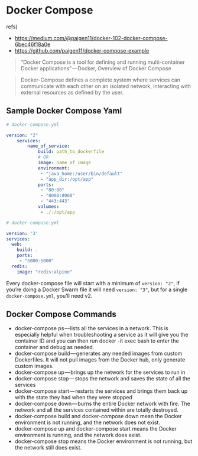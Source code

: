 # Docker Compose

refs)

* https://medium.com/@paigen11/docker-102-docker-compose-6bec46f18a0e
* https://github.com/paigen11/docker-compose-example

> “Docker Compose is a tool for defining and running multi-container Docker applications” — Docker, Overview of Docker Compose

> Docker-Compose defines a complete system where services can communicate with each other on an isolated network, interacting with external resources as defined by the user.

## Sample Docker Compose Yaml

``` yml
# docker-compose.yml

version: "2"
	services:
		name_of_service:
			build: path_to_dockerfile
			# OR
			image: name_of_image
			environment:
			 - "java_home:/user/bin/default"
			 - "app_dir:/opt/app"
			ports:
			 - "80:80"
			 - "8080:8080"
			 - "443:443"
			volumes:
			 - ./:/opt/app
```

``` yml
# docker-compose.yml

version: '3'
services:
  web:
    build: .
    ports:
     - "5000:5000"
  redis:
    image: "redis:alpine"
```

Every docker-compose file will start with a minimum of `version: "2"`, if you’re doing a Docker Swarm file it will need `version: "3"`, but for a single `docker-compose.yml`, you’ll need v2.

## Docker Compose Commands

* docker-compose ps — lists all the services in a network. This is especially helpful when troubleshooting a service as it will give you the container ID and you can then run docker -it exec <ID> bash to enter the container and debug as needed.
* docker-compose build — generates any needed images from custom Dockerfiles. It will not pull images from the Docker hub, only generate custom images.
* docker-compose up — brings up the network for the services to run in
* docker-compose stop — stops the network and saves the state of all the services
* docker-compose start — restarts the services and brings them back up with the state they had when they were stopped
* docker-compose down — burns the entire Docker network with fire. The network and all the services contained within are totally destroyed.
* docker-compose build and docker-compose down mean the Docker environment is not running, and the network does not exist.
* docker-compose up and docker-compose start means the Docker environment is running, and the network does exist.
* docker-compose stop means the Docker environment is not running, but the network still does exist.
